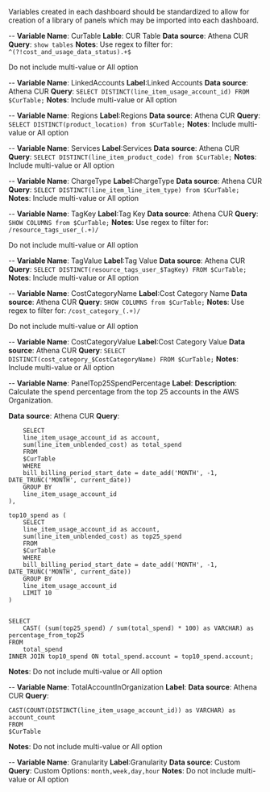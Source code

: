 Variables created in each dashboard should be standardized to allow for creation of a library of panels which may be imported into each dashboard.

--
**Variable Name**: CurTable
**Lable**: CUR Table
**Data source**: Athena CUR 
**Query**:
```show tables```
**Notes**: 
Use regex to filter for:
```^(?!cost_and_usage_data_status).+$```

Do not include multi-value or All option

--
**Variable Name**: LinkedAccounts
**Label**:Linked Accounts
**Data source**: Athena CUR 
**Query**:
```SELECT DISTINCT(line_item_usage_account_id) FROM $CurTable;```
**Notes**: 
Include multi-value or All option

--
**Variable Name**: Regions
**Label**:Regions
**Data source**: Athena CUR 
**Query**:
```SELECT DISTINCT(product_location) from $CurTable;```
**Notes**: 
Include multi-value or All option

--
**Variable Name**: Services
**Label**:Services
**Data source**: Athena CUR 
**Query**:
```SELECT DISTINCT(line_item_product_code) from $CurTable;```
**Notes**: 
Include multi-value or All option

--
**Variable Name**: ChargeType
**Label**:ChargeType
**Data source**: Athena CUR 
**Query**:
```SELECT DISTINCT(line_item_line_item_type) from $CurTable;```
**Notes**: 
Include multi-value or All option

--
**Variable Name**: TagKey
**Label**:Tag Key
**Data source**: Athena CUR 
**Query**:
```SHOW COLUMNS from $CurTable;```
**Notes**: 
Use regex to filter for:
```/resource_tags_user_(.+)/```

Do not include multi-value or All option

--
**Variable Name**: TagValue
**Label**:Tag Value
**Data source**: Athena CUR 
**Query**:
```SELECT DISTINCT(resource_tags_user_$TagKey) FROM $CurTable;```
**Notes**: 
Include multi-value or All option

--
**Variable Name**: CostCategoryName
**Label**:Cost Category Name
**Data source**: Athena CUR 
**Query**:
```SHOW COLUMNS from $CurTable;```
**Notes**: 
Use regex to filter for:
```/cost_category_(.+)/```

Do not include multi-value or All option

--
**Variable Name**: CostCategoryValue
**Label**:Cost Category Value
**Data source**: Athena CUR 
**Query**:
```SELECT DISTINCT(cost_category_$CostCategoryName) FROM $CurTable;```
**Notes**: 
Include multi-value or All option

--
**Variable Name**: PanelTop25SpendPercentage
**Label**:
**Description**: Calculate the spend percentage from the top 25 accounts in the AWS Organization.

**Data source**: Athena CUR 
**Query**:
```with total_spend as (
    SELECT
    line_item_usage_account_id as account,
    sum(line_item_unblended_cost) as total_spend
    FROM
    $CurTable
    WHERE
    bill_billing_period_start_date = date_add('MONTH', -1, DATE_TRUNC('MONTH', current_date))
    GROUP BY
    line_item_usage_account_id
),

top10_spend as (
    SELECT
    line_item_usage_account_id as account,
    sum(line_item_unblended_cost) as top25_spend
    FROM
    $CurTable
    WHERE
    bill_billing_period_start_date = date_add('MONTH', -1, DATE_TRUNC('MONTH', current_date))
    GROUP BY
    line_item_usage_account_id
    LIMIT 10
)


SELECT
    CAST( (sum(top25_spend) / sum(total_spend) * 100) as VARCHAR) as percentage_from_top25
FROM
    total_spend
INNER JOIN top10_spend ON total_spend.account = top10_spend.account;
```
**Notes**: 
Do not include multi-value or All option

--
**Variable Name**: TotalAccountInOrganization
**Label**:
**Data source**: Athena CUR 
**Query**:
```SELECT 
CAST(COUNT(DISTINCT(line_item_usage_account_id)) as VARCHAR) as account_count
FROM 
$CurTable
```
**Notes**: 
Do not include multi-value or All option

--
**Variable Name**: Granularity
**Label**:Granularity
**Data source**: Custom 
**Query**:
Custom Options:
```month,week,day,hour```
**Notes**: 
Do not include multi-value or All option



